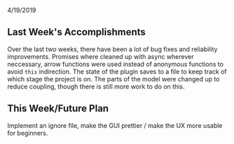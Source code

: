 4/19/2019

## Last Week's Accomplishments

Over the last two weeks, there have been a lot of bug fixes and reliability improvements. Promises where cleaned up with async wherever neccessary, arrow functions were used instead of anonymous functions to avoid `this` indirection. The state of the plugin saves to a file to keep track of which stage the project is on. The parts of the model were changed up to reduce coupling, though there is still more work to do on this.

## This Week/Future Plan

Implement an ignore file, make the GUI prettier / make the UX more usable for beginners. 